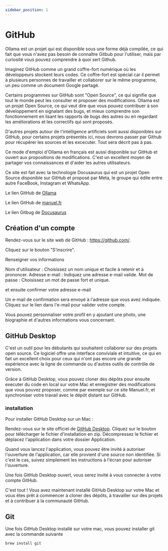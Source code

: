 ```yaml
---
sidebar_position: 1
---
```


# GitHub

Ollama est un projet qui est disponible sous une forme déjà compilée, ce qui fait que vous n'avez pas besoin de connaître Gitbub pour l'utiliser, mais par curiosité vous pouvez comprendre à quoi sert Github.

Imaginez GitHub comme un grand coffre-fort numérique où les développeurs stockent leurs codes. Ce coffre-fort est spécial car il permet à plusieurs personnes de travailler et collaborer sur le même programme, un peu comme un document Google partagé.

Certains programmes sur GitHub sont "Open Source", ce qui signifie que tout le monde peut les consulter et proposer des modifications. Ollama est un projet Open Source, ce qui veut dire que vous pouvez contribuer à son développement en signalant des bugs, et mieux comprendre son fonctionnement en lisant les rapports de bugs des autres ou en regardant les améliorations et les correctifs qui sont proposés.

D'autres projets autour de l'intelligence artificiels sont aussi disponibles sur GitHub, pour certains projets présentés ici, nous devrons passer par Github pour récupérer les sources et les excecuter. Tout sera décrit pas à pas.

Ce mode d'emploi d'Ollama en français est aussi disponible sur GitHub et ouvert aux propositions de modifications. C'est un excellent moyen de partager vos connaissances et d'aider les autres utilisateurs.

Ce site est fait avec la technologie Docusaurus qui est un projet Open Source disponible sur GitHub et proposé par Meta, le groupe qui édite entre autre FaceBook, Instagram et WhatsApp.

Le lien GitHub de [Ollama](https://github.com/ollama/ollama)

Le lien GitHub de [manuel.fr](https://github.com/igorschlum/manuel.fr)

Le lien Gitbug de [Docusaurus](https://github.com/facebook/docusaurus)

## Création d'un compte

Rendez-vous sur le site web de GitHub : https://github.com/.

Cliquez sur le bouton "S'inscrire".

Renseigner vos informations

Nom d'utilisateur : Choisissez un nom unique et facile à retenir et à prononcer.
Adresse e-mail : Indiquez une adresse e-mail valide.
Mot de passe : Choisissez un mot de passe fort et unique.

et ensuite confirmer votre adresse e-mail

Un e-mail de confirmation sera envoyé à l'adresse que vous avez indiquée. Cliquez sur le lien dans l'e-mail pour valider votre compte.

Vous pouvez personnaliser votre profil en y ajoutant une photo, une biographie et d'autres informations vous concernant.

## GitHub Desktop

C'est un outil pour les débutants qui souhaitent collaborer sur des projets open source. Ce logiciel offre une interface conviviale et intuitive, ce qui en fait un excellent choix pour ceux qui n'ont pas encore une grande expérience avec la ligne de commande ou d'autres outils de contrôle de version.

Grâce à GitHub Desktop, vous pouvez cloner des dépôts pour ensuite executer du code en local sur votre Mac et enregistrer des modifications que vous pouvez proposer, comme par exemple sur ce site Manuel.fr, et synchroniser votre travail avec le dépôt distant sur GitHub.

### installation

Pour installer GitHub Desktop sur un Mac :

Rendez-vous sur le site officiel de [GitHub Desktop](https://desktop.github.com). Cliquez sur le bouton pour télécharger le fichier d'installation en zip. Décompressez le fichier et déplacez l'application dans votre dossier Application.

Quand vous lancez l'application, vous pouvez être invité à autoriser l'ouverture de l'application, car elle provient d'une source non identifiée. Si c'est le cas, suivez simplement les instructions à l'écran pour autoriser l'ouverture.

Une fois GitHub Desktop ouvert, vous serez invité à vous connecter à votre compte GitHub.

C'est tout ! Vous avez maintenant installé GitHub Desktop sur votre Mac et vous êtes prêt à commencer à cloner des dépôts, à travailler sur des projets et à contribuer à la communauté GitHub.

## Git

Une fois GitHub Desktop installé sur votre mac, vous pouvez installer git avec la commande suivante

```bash
brew install git
```



